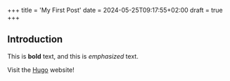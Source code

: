 +++
title = 'My First Post'
date = 2024-05-25T09:17:55+02:00
draft = true
+++
## Introduction

This is **bold** text, and this is *emphasized* text.

Visit the [Hugo](https://gohugo.io) website!

